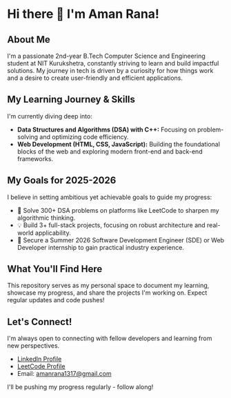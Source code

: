 # Hi there 👋 I'm Aman Rana!

## About Me
I'm a passionate 2nd-year B.Tech Computer Science and Engineering student at NIT Kurukshetra, constantly striving to learn and build impactful solutions. My journey in tech is driven by a curiosity for how things work and a desire to create user-friendly and efficient applications.

## My Learning Journey & Skills
I'm currently diving deep into:
* **Data Structures and Algorithms (DSA) with C++:** Focusing on problem-solving and optimizing code efficiency.
* **Web Development (HTML, CSS, JavaScript):** Building the foundational blocks of the web and exploring modern front-end and back-end frameworks. 

## My Goals for 2025-2026
I believe in setting ambitious yet achievable goals to guide my progress:
* 🚀 Solve 300+ DSA problems on platforms like LeetCode to sharpen my algorithmic thinking.
* 💡 Build 3+ full-stack projects, focusing on robust architecture and real-world applicability.
* 💼 Secure a Summer 2026 Software Development Engineer (SDE) or Web Developer internship to gain practical industry experience.

## What You'll Find Here
This repository serves as my personal space to document my learning, showcase my progress, and share the projects I'm working on. Expect regular updates and code pushes!

## Let's Connect!
I'm always open to connecting with fellow developers and learning from new perspectives.
* [LinkedIn Profile](https://www.linkedin.com/in/aman-rana-11679b1b7/)
* [LeetCode Profile](https://leetcode.com/u/AmanRana13/)
* Email: amanrana1317@gmail.com

I'll be pushing my progress regularly - follow along!
